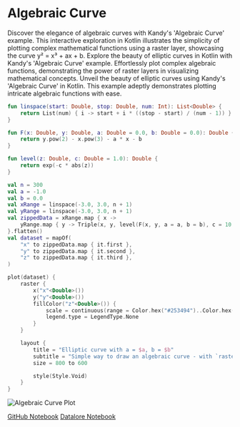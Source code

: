 # Algebraic Curve

<web-summary>
Discover the elegance of algebraic curves with Kandy's 'Algebraic Curve' example.
This interactive exploration in Kotlin illustrates the simplicity of plotting complex mathematical functions using a raster layer,
showcasing the curve y² = x³ + ax + b.
</web-summary>

<card-summary>
Explore the beauty of elliptic curves in Kotlin with Kandy's 'Algebraic Curve' example.
Effortlessly plot complex algebraic functions,
demonstrating the power of raster layers in visualizing mathematical concepts.
</card-summary>

<link-summary>
Unveil the beauty of elliptic curves using Kandy's 'Algebraic Curve' in Kotlin.
This example adeptly demonstrates plotting intricate algebraic functions with ease.
</link-summary>

<!---IMPORT org.jetbrains.kotlinx.kandy.letsplot.samples.guides.AlgebraicCurve-->

<!---FUN guideAlgebraicCurveLinspace-->

```kotlin
fun linspace(start: Double, stop: Double, num: Int): List<Double> {
    return List(num) { i -> start + i * ((stop - start) / (num - 1)) }
}
```

<!---END-->

<!---FUN guideAlgebraicCurveFLevel-->

```kotlin
fun F(x: Double, y: Double, a: Double = 0.0, b: Double = 0.0): Double {
    return y.pow(2) - x.pow(3) - a * x - b
}

fun level(z: Double, c: Double = 1.0): Double {
    return exp(-c * abs(z))
}
```

<!---END-->

<!---FUN guideAlgebraicCurveData-->

```kotlin
val n = 300
val a = -1.0
val b = 0.0
val xRange = linspace(-3.0, 3.0, n + 1)
val yRange = linspace(-3.0, 3.0, n + 1)
val zippedData = xRange.map { x ->
    yRange.map { y -> Triple(x, y, level(F(x, y, a = a, b = b), c = 10.0)) }
}.flatten()
val dataset = mapOf(
    "x" to zippedData.map { it.first },
    "y" to zippedData.map { it.second },
    "z" to zippedData.map { it.third },
)
```

<!---END-->

<!---FUN guideAlgebraicCurvePlot-->

```kotlin
plot(dataset) {
    raster {
        x("x"<Double>())
        y("y"<Double>())
        fillColor("z"<Double>()) {
            scale = continuous(range = Color.hex("#253494")..Color.hex("#ffffcc"))
            legend.type = LegendType.None
        }
    }

    layout {
        title = "Elliptic curve with a = $a, b = $b"
        subtitle = "Simple way to draw an algebraic curve - with `raster` layer"
        size = 800 to 600

        style(Style.Void)
    }
}
```

<!---END-->

![Algebraic Curve Plot](guideAlgebraicCurvePlot.svg)

<seealso style="cards">
       <category ref="example-ktnb">
           <a href="https://github.com/Kotlin/kandy/blob/main/examples/notebooks/lets-plot/guides/algebraic_curve.ipynb" summary="View the notebook on our GitHub repository">GitHub Notebook</a>
           <a href="https://datalore.jetbrains.com/report/static/KQKedA4jDrKu63O53gEN0z/h5iGaQfTkJudmpdSBaGh7j" summary="Experiment with this example on Datalore">Datalore Notebook</a>
       </category>
</seealso>
